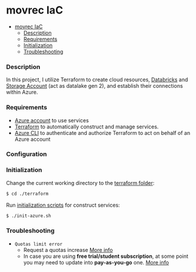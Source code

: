 # movrec IaC

- [movrec IaC](#movrec-iac)
    - [Description](#description)
    - [Requirements](#requirements)
    - [Initialization](#initialization)
    - [Troubleshooting](#troubleshooting)

### Description

In this project, I utilize Terraform to create cloud resources, [Databricks](https://www.databricks.com/) and [Storage Account](https://learn.microsoft.com/en-us/azure/storage/common/storage-account-overview) (act as datalake gen 2),
and establish their connections within Azure.

### Requirements

- [Azure account](https://azure.microsoft.com/en-us/free/search/?ef_id=_k_Cj0KCQiAmNeqBhD4ARIsADsYfTfCVwwbCl8gclCJU6wI8QcFbJkw_wNu30TydWg2mhETRF7ycss2a68aAj-FEALw_wcB_k_&OCID=AIDcmmftanc7uz_SEM__k_Cj0KCQiAmNeqBhD4ARIsADsYfTfCVwwbCl8gclCJU6wI8QcFbJkw_wNu30TydWg2mhETRF7ycss2a68aAj-FEALw_wcB_k_&gad_source=1&gclid=Cj0KCQiAmNeqBhD4ARIsADsYfTfCVwwbCl8gclCJU6wI8QcFbJkw_wNu30TydWg2mhETRF7ycss2a68aAj-FEALw_wcB)
  to use services
- [Terraform](https://developer.hashicorp.com/terraform/tutorials/aws-get-started/install-cli)
  to automatically construct and manage services.
- [Azure CLI](https://learn.microsoft.com/en-us/cli/azure/install-azure-cli)
  to authenticate and authorize Terraform to act on behalf of an Azure account

### Configuration

### Initialization

Change the current working directory to the [terraform folder](.):

```bash
$ cd ./terraform
```

Run [initialization scripts](init-azure.sh) for construct services:

```bash
$ ./init-azure.sh
```

### Troubleshooting

- `Quotas limit error`
    - Request a quotas increase
      [More info](https://learn.microsoft.com/en-us/azure/quotas/quickstart-increase-quota-portal)
    - In case you are using **free trial/student subscription**,
      at some point you may need to update into **pay-as-you-go** one.
      [More info](https://learn.microsoft.com/en-us/azure/cost-management-billing/manage/upgrade-azure-subscription)